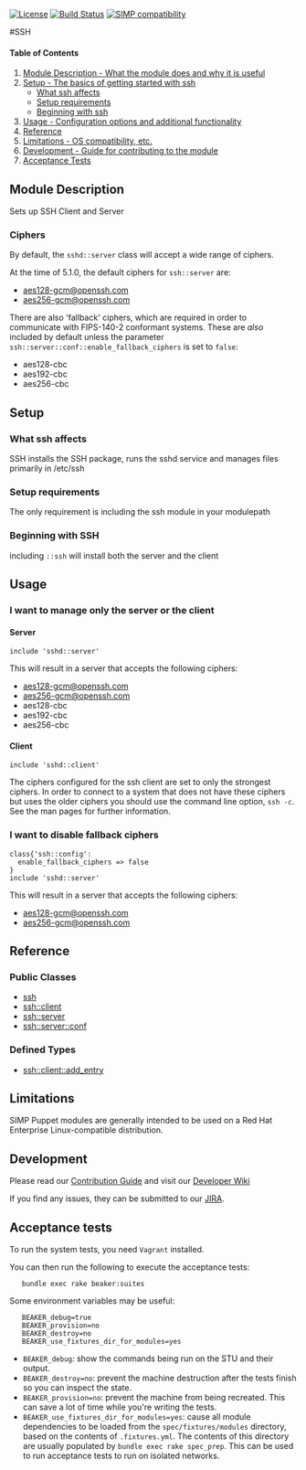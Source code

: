 [![License](http://img.shields.io/:license-apache-blue.svg)](http://www.apache.org/licenses/LICENSE-2.0.html) [![Build Status](https://travis-ci.org/simp/pupmod-simp-ssh.svg)](https://travis-ci.org/simp/pupmod-simp-ssh) [![SIMP compatibility](https://img.shields.io/badge/SIMP%20compatibility-4.2.*%2F5.1.*-orange.svg)](https://img.shields.io/badge/SIMP%20compatibility-4.2.*%2F5.1.*-orange.svg)


#SSH

#### Table of Contents

1. [Module Description - What the module does and why it is useful](#module-description)
2. [Setup - The basics of getting started with ssh](#setup)
    * [What ssh affects](#what-ssh-affects)
    * [Setup requirements](#setup-requirements)
    * [Beginning with ssh](#beginning-with-ssh)
3. [Usage - Configuration options and additional functionality](#usage)
4. [Reference](#reference)
5. [Limitations - OS compatibility, etc.](#limitations)
6. [Development - Guide for contributing to the module](#development)
7. [Acceptance Tests](#acceptance-tests)

## Module Description

Sets up SSH Client and Server

### Ciphers

By default, the `sshd::server` class will accept a wide range of ciphers.

At the time of 5.1.0, the default ciphers for `ssh::server` are:
- aes128-gcm@openssh.com
- aes256-gcm@openssh.com


There are also 'fallback' ciphers, which are required in order to communicate
with FIPS-140-2 conformant systems.  These are _also_ included by default unless
the parameter `ssh::server::conf::enable_fallback_ciphers` is set to `false`:
- aes128-cbc
- aes192-cbc
- aes256-cbc

## Setup

### What ssh affects

SSH installs the SSH package, runs the sshd service and manages files primarily
in /etc/ssh

### Setup requirements

The only requirement is including the ssh module in your modulepath

### Beginning with SSH

including `::ssh` will install both the server and the client

## Usage

### I want to manage only the server or the client

#### Server
```puppet
include 'sshd::server'
```
This will result in a server that accepts the following ciphers:
- aes128-gcm@openssh.com
- aes256-gcm@openssh.com
- aes128-cbc
- aes192-cbc
- aes256-cbc

#### Client
```puppet
include 'sshd::client'
```
The ciphers configured for the ssh client are set to only the strongest ciphers.
In order to connect to a system that does not have these ciphers but uses the
older ciphers you should use the command line option, `ssh -c`.  See the man
pages for further information.


### I want to disable fallback ciphers
```puppet
class{'ssh::config':
  enable_fallback_ciphers => false
}
include 'sshd::server'
```
This will result in a server that accepts the following ciphers:
- aes128-gcm@openssh.com
- aes256-gcm@openssh.com

## Reference

### Public Classes

* [ssh](https://github.com/simp/pupmod-simp-ssh/blob/master/manifests/init.pp)
* [ssh::client](https://github.com/simp/pupmod-simp-ssh/blob/master/manifests/client.pp)
* [ssh::server](https://github.com/simp/pupmod-simp-ssh/blob/master/manifests/server.pp)
* [ssh::server::conf](https://github.com/simp/pupmod-simp-ssh/blob/master/manifests/server/conf.pp)

### Defined Types

* [ssh::client::add_entry](https://github.com/simp/pupmod-simp-ssh/blob/master/manifests/client/add_entry.pp)

## Limitations

SIMP Puppet modules are generally intended to be used on a Red Hat Enterprise
Linux-compatible distribution.

## Development

Please read our [Contribution Guide](https://simp-project.atlassian.net/wiki/display/SD/Contributing+to+SIMP)
and visit our [Developer Wiki](https://simp-project.atlassian.net/wiki/display/SD/SIMP+Development+Home)

If you find any issues, they can be submitted to our
[JIRA](https://simp-project.atlassian.net).

## Acceptance tests

To run the system tests, you need `Vagrant` installed.

You can then run the following to execute the acceptance tests:

```shell
   bundle exec rake beaker:suites
```

Some environment variables may be useful:

```shell
   BEAKER_debug=true
   BEAKER_provision=no
   BEAKER_destroy=no
   BEAKER_use_fixtures_dir_for_modules=yes
```

*  ``BEAKER_debug``: show the commands being run on the STU and their output.
*  ``BEAKER_destroy=no``: prevent the machine destruction after the tests
   finish so you can inspect the state.
*  ``BEAKER_provision=no``: prevent the machine from being recreated.  This can
   save a lot of time while you're writing the tests.
*  ``BEAKER_use_fixtures_dir_for_modules=yes``: cause all module dependencies
   to be loaded from the ``spec/fixtures/modules`` directory, based on the
   contents of ``.fixtures.yml``. The contents of this directory are usually
   populated by ``bundle exec rake spec_prep``. This can be used to run
   acceptance tests to run on isolated networks.
